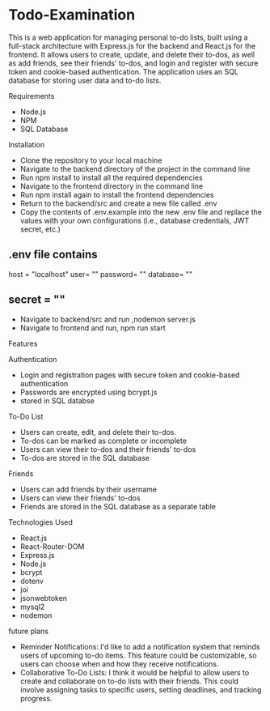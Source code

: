 # Todo-Examination
This is a web application for managing personal to-do lists, built using a full-stack architecture with Express.js for the backend and React.js for the frontend. It allows users to create, update, and delete their to-dos, as well as add friends, see their friends' to-dos, and login and register with secure token and cookie-based authentication. The application uses an SQL database for storing user data and to-do lists.

Requirements

* Node.js
* NPM
* SQL Database

Installation

* Clone the repository to your local machine
* Navigate to the backend directory of the project in the command line
* Run npm install to install all the required dependencies
* Navigate to the frontend directory in the command line
* Run npm install again to install the frontend dependencies
* Return to the backend/src and create a new file called .env
* Copy the contents of .env.example into the new .env file and replace the values with your own configurations (i.e., database credentials, JWT secret, etc.)

.env file contains
--------------
host = "localhost"
user= ""
password= ""
database= ""

secret = ""
---------------

* Navigate to backend/src and run ,nodemon server.js
* Navigate to frontend and run, npm run start


Features

Authentication
* Login and registration pages with secure token and cookie-based authentication
* Passwords are encrypted using bcrypt.js
* stored in SQL databse

To-Do List
* Users can create, edit, and delete their to-dos.
* To-dos can be marked as complete or incomplete
* Users can view their to-dos and their friends' to-dos
* To-dos are stored in the SQL database

Friends
* Users can add friends by their username
* Users can view their friends' to-dos
* Friends are stored in the SQL database as a separate table

Technologies Used

* React.js
* React-Router-DOM
* Express.js
* Node.js
* bcrypt
* dotenv
* joi
* jsonwebtoken
* mysql2
* nodemon

future plans

* Reminder Notifications: I'd like to add a notification system that reminds users of upcoming to-do items. This feature could be customizable, so users can choose when and how they receive notifications.
* Collaborative To-Do Lists: I think it would be helpful to allow users to create and collaborate on to-do lists with their friends. This could involve assigning tasks to specific users, setting deadlines, and tracking progress.
